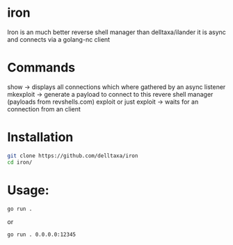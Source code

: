 # iron

Iron is an much better reverse shell manager than delltaxa/ilander it is async and connects via a golang-nc client

# Commands

show -> displays all connections which where gathered by an async listener
mkexploit <addr> -> generate a payload to connect to this revere shell manager (payloads from revshells.com)
exploit <addr> or just exploit -> waits for an connection from an client

# Installation

```bash
git clone https://github.com/delltaxa/iron
cd iron/
```

# Usage:

```bash
go run .
```

or 

```bash
go run . 0.0.0.0:12345
```
